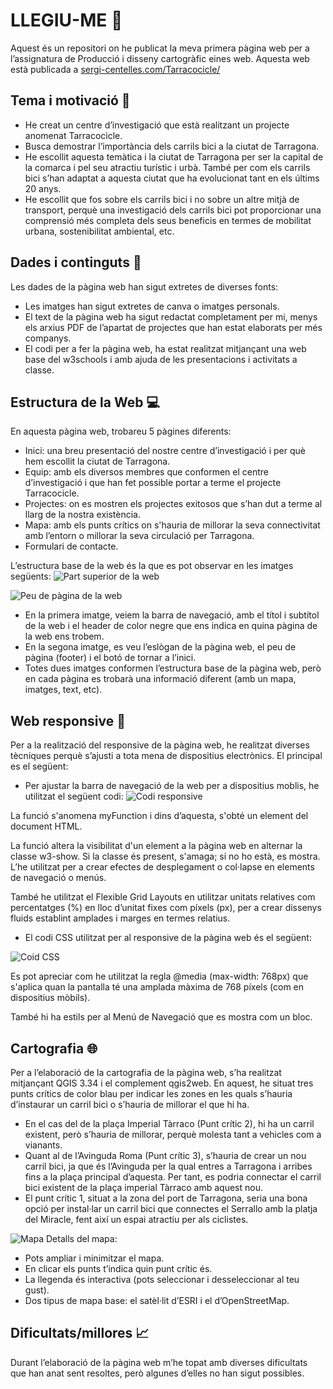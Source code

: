 # LLEGIU-ME  :speech_balloon:
Aquest és un repositori on he publicat la meva primera pàgina web per a l’assignatura de  Producció i disseny cartogràfic eines web. Aquesta web està publicada a [sergi-centelles.com/Tarracocicle/](sergicentellesa.github.io/Tarracocicle/)

## Tema i motivació  :pencil:
- He creat un centre d’investigació que està realitzant un projecte anomenat Tarracocicle.
- Busca demostrar l’importància dels carrils bici a la ciutat de Tarragona.
- He escollit aquesta temàtica i la ciutat de Tarragona per ser la capital de la comarca i pel seu atractiu turístic i urbà. També per com els carrils bici s’han adaptat a aquesta ciutat que ha evolucionat tant en els últims 20 anys.
- He escollit que fos sobre els carrils bici i no sobre un altre mitjà de transport, perquè una investigació dels carrils bici pot proporcionar una comprensió més completa dels seus beneficis en termes de mobilitat urbana, sostenibilitat ambiental, etc.

## Dades i continguts  :file_folder:
Les dades de la pàgina web han sigut extretes de diverses fonts:
- Les imatges han sigut extretes de canva o imatges personals.
- El text de la pàgina web ha sigut redactat completament per mi, menys els arxius PDF de l’apartat de projectes que han estat elaborats per més companys.
- El codi per a fer la pàgina web, ha estat realitzat mitjançant una web base del w3schools i amb ajuda de les presentacions i activitats a classe. 


## Estructura de la Web  :computer:
En aquesta pàgina web, trobareu 5 pàgines diferents:
- Inici: una breu presentació del nostre centre d’investigació i per què hem escollit la ciutat de Tarragona.
- Equip: amb els diversos membres que conformen el centre d’investigació i que han fet possible portar a terme el projecte Tarracocicle.
- Projectes: on es mostren els projectes exitosos que s’han dut a terme al llarg de la nostra existència.
- Mapa: amb els punts crítics on s'hauria de millorar la seva connectivitat amb l’entorn o millorar la seva circulació per Tarragona.
- Formulari de contacte.

L’estructura base de la web és la que es pot observar en les imatges següents:
![Part superior de la web](https://github.com/SergiCentellesA/Tarracocicle/assets/168576732/2d959e68-6d88-45e4-b3d1-24cee8faaa35)

![Peu de pàgina de la web](https://github.com/SergiCentellesA/Tarracocicle/assets/168576732/ccfc2abc-6aad-4c85-9266-a11089b95e29)

- En la primera imatge, veiem la barra de navegació, amb el títol i subtítol de la web i el header de color negre que ens indica en quina pàgina de la web ens trobem.
- En la segona imatge, es veu l’eslògan de la pàgina web, el peu de pàgina (footer) i el botó de tornar a l’inici.
- Totes dues imatges conformen l’estructura base de la pàgina web, però en cada pàgina es trobarà una informació diferent (amb un mapa, imatges, text, etc).


## Web responsive  :page_facing_up:
Per a la realització del responsive de la pàgina web, he realitzat diverses tècniques perquè s’ajusti a tota mena de dispositius electrònics. El principal es el següent:
- Per ajustar la barra de navegació de la web per a dispositius moblis, he utilitzat el següent codi:
![Codi responsive](https://github.com/SergiCentellesA/Tarracocicle/assets/168576732/ec146d89-bd2e-44c3-870d-b0dee653e507)

La funció s'anomena myFunction i dins d’aquesta, s'obté un element del document HTML.

La funció altera la visibilitat d'un element a la pàgina web en alternar la classe w3-show. Si la classe és present, s'amaga; si no ho està, es mostra. L’he utilitzat per a crear efectes de desplegament o col·lapse en elements de navegació o menús.

També he utilitzat el Flexible Grid Layouts en utilitzar unitats relatives com percentatges (%) en lloc d’unitat fixes com píxels (px), per a crear dissenys fluids establint amplades i marges en termes relatius.

- El codi CSS utilitzat per al responsive de la pàgina web és el següent:

![Coid CSS](https://github.com/SergiCentellesA/Tarracocicle/assets/168576732/469bbc83-37d2-4e4d-a46a-c33d3db9082c)

Es pot apreciar com he utilitzat la regla @media (max-width: 768px) que s'aplica quan la pantalla té una amplada màxima de 768 píxels (com en dispositius mòbils). 

També hi ha estils per al Menú de Navegació que es mostra com un bloc.



## Cartografia  :globe_with_meridians:
Per a l’elaboració de la cartografia de la pàgina web, s’ha realitzat mitjançant QGIS 3.34 i el complement qgis2web. En aquest, he situat tres punts crítics de color blau per indicar les zones en les quals s’hauria d’instaurar un carril bici o s’hauria de millorar el que hi ha.
- En el cas del de la plaça Imperial Tàrraco (Punt crític 2), hi ha un carril existent, però s’hauria de millorar, perquè molesta tant a vehicles com a vianants. 
- Quant al de l’Avinguda Roma (Punt crític 3), s’hauria de crear un nou carril bici, ja que és l’Avinguda per la qual entres a Tarragona i arribes fins a la plaça principal d’aquesta. Per tant, es podria connectar el carril bici existent de la plaça imperial Tàrraco amb aquest nou. 
- El punt crític 1, situat a la zona del port de Tarragona, seria una bona opció per instal·lar un carril bici que connectes el Serrallo amb la platja del Miracle, fent així un espai atractiu per als ciclistes.

![Mapa](https://github.com/SergiCentellesA/Tarracocicle/assets/168576732/3ecc6b60-1bf0-415d-a05c-aa80ea9d3d78)
Detalls del mapa:
- Pots ampliar i minimitzar el mapa.
- En clicar els punts t’indica quin punt crític és.
- La llegenda és interactiva (pots seleccionar i desseleccionar al teu gust).
- Dos tipus de mapa base: el satèl·lit d’ESRI i el d’OpenStreetMap.



## Dificultats/millores  :chart_with_upwards_trend:
Durant l’elaboració de la pàgina web m’he topat amb diverses dificultats que han anat sent resoltes, però algunes d’elles no han sigut possibles.
